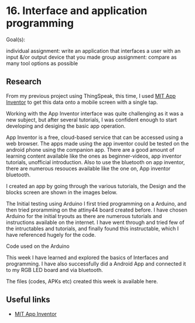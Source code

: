 # 16. Interface and application programming

Goal(s):

individual assignment:
      write an application that interfaces a user with an
         input &/or output device that you made
   group assignment:
      compare as many tool options as possible
      
## Research

From my previous project using ThingSpeak, this time, I used [MIT App Inventor](https://appinventor.mit.edu/explore/) to get this data onto a mobile screen with a single tap.

Working with the App Inventor interface was quite challenging as it was a new subject, but after several tutorials, I was confident enough to start developing and desiging the basic app operation.

App Inventor is a free, cloud-based service that can be accessed using a web browser. The apps made using the app inventor could be tested on the android phone using the companion app. There are a good amount of learning content available like the ones as beginner-videos, app inventor tutorials, unofficial introduction. Also to use the bluetooth on app inventor, there are numerous resouces available like the one on, App inventor bluetooth.

I created an app by going through the various tutorials, the Design and the blocks screen are shown in the images below.

The Initial testing using Arduino
I first tried programming on a Arduino, and then tried proramming on the attiny44 board created before. I have chosen Arduino for the initial tryouts as there are numerous tutorials and instructions available on the internet. I have went through and tried few of the intructables and tutorials, and finally found this instructable, which I have referenced hugely for the code.

Code used on the Arduino

This week I have learned and explored the basics of Interfaces and programming. I have also successfully did a Android App and connected it to my RGB LED board and via bluetooth.

The files (codes, APKs etc) created this week is available here.


## Useful links

- [MIT App Inventor](https://appinventor.mit.edu/explore/)

